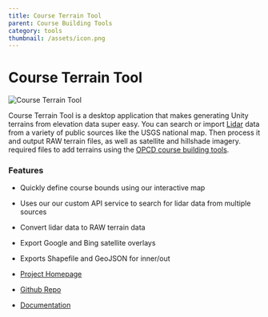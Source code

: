 ```yaml
---
title: Course Terrain Tool
parent: Course Building Tools
category: tools
thumbnail: /assets/icon.png
---
```


# Course Terrain Tool

<img src="/assets/icon.png" alt="Course Terrain Tool" srcset="/assets/icon.png 2x" />

Course Terrain Tool is a desktop application that makes generating Unity terrains from elevation data super easy. You can search or import [Lidar](https://en.wikipedia.org/wiki/Lidar) data from a variety of public sources like the USGS national map. Then process it and output RAW terrain files, as well as satellite and hillshade imagery. required files to add terrains using the [OPCD course building tools](https://zerosandonesgcd.com/opcd-course-creation/).

### Features

- Quickly define course bounds using our interactive map
- Uses our our custom API service to search for lidar data from multiple sources
- Convert lidar data to RAW terrain data
- Export Google and Bing satellite overlays
- Exports Shapefile and GeoJSON for inner/out

- [Project Homepage](https://ctt.opengolfsim.com)
- [Github Repo](https://github.com/dudewheresmycode/course-terrain-tool)
- [Documentation](https://ctt.opengolfsim.com/getting-started)
